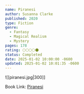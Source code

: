 ```yaml
---
name: Piranesi
author: Susanna Clarke
published: 2020
type: Fiction
genre:
  - Fantasy
  - Magical Realism
  - Mystery
pages: 178
rating: 🌕🌕🌕🌕🌑
status: Completed
date: 2025-01-02 10:00:00 -0600
updated: 2025-01-02 10:01:35 -0600
---
```


![[piranesi.jpg|300]]

Book Link: [Piranesi](https://www.goodreads.com/book/show/50202953-piranesi)
